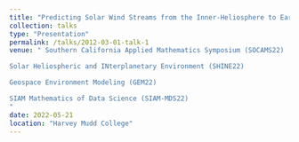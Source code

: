 ```yaml
---
title: "Predicting Solar Wind Streams from the Inner-Heliosphere to Earth via Shifted Operator Inference"
collection: talks
type: "Presentation"
permalink: /talks/2012-03-01-talk-1
venue: " Southern California Applied Mathematics Symposium (SOCAMS22) 

Solar Heliospheric and INterplanetary Environment (SHINE22)

Geospace Environment Modeling (GEM22)

SIAM Mathematics of Data Science (SIAM-MDS22)
"
date: 2022-05-21
location: "Harvey Mudd College"
---
```


